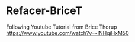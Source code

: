Refacer-BriceT
==============

Following Youtube Tutorial from Brice Thorup https://www.youtube.com/watch?v=-INHqiHxM50
